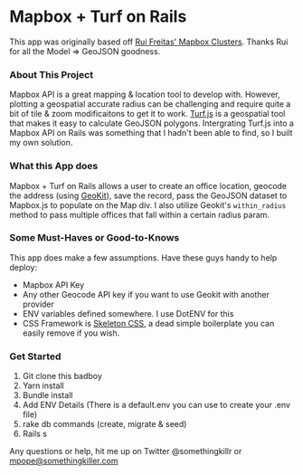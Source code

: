 # Mapbox + Turf on Rails
This app was originally based off [Rui Freitas' Mapbox Clusters](https://github.com/rodloboz/mapbox-clusters). Thanks Rui for all the Model => GeoJSON goodness. 

### About This Project
Mapbox API is a great mapping & location tool to develop with. However, plotting a geospatial accurate radius can be challenging and require quite a bit of tile & zoom modificaitons to get it to work. [Turf.js](https://turfjs.org/) is a geospatial tool that makes it easy to calculate GeoJSON polygons. Intergrating Turf.js into a Mapbox API on Rails was something that I hadn't been able to find, so I built my own solution. 

### What this App does
Mapbox + Turf on Rails allows a user to create an office location, geocode the address (using [GeoKit](https://github.com/geokit/geokit-rails)), save the record, pass the GeoJSON dataset to Mapbox.js to populate on the Map div. I also utilize Geokit's <code>within_radius</code> method to pass multiple offices that fall within a certain radius param. 

### Some Must-Haves or Good-to-Knows
This app does make a few assumptions. Have these guys handy to help deploy:

- Mapbox API Key
- Any other Geocode API key if you want to use Geokit with another provider
- ENV variables defined somewhere. I use DotENV for this
- CSS Framework is [Skeleton CSS](https://getskeleton.com/), a dead simple boilerplate you can easily remove if you wish. 

### Get Started
1. Git clone this badboy
2. Yarn install
3. Bundle install
4. Add ENV Details (There is a default.env you can use to create your .env file)
5. rake db commands (create, migrate & seed)
6. Rails s

Any questions or help, hit me up on Twitter @somethingkillr or mpope@somethingkiller.com